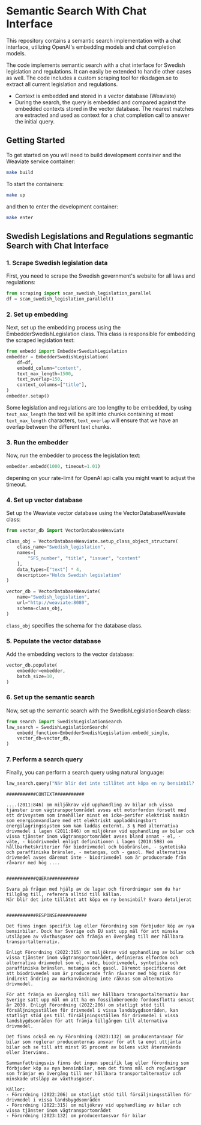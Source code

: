 # Semantic Search With Chat Interface

This repository contains a semantic search implementation with a chat interface, utilizing OpenAI's embedding models and chat completion models.

The code implements semantic search with a chat interface for Swedish legislation and regulations. It can easily be extended to handle other cases as well. The code includes a custom scraping tool for riksdagen.se to extract all current legislation and regulations.

* Context is embedded and stored in a vector database (Weaviate)
* During the search, the query is embedded and compared against the embedded contexts stored in the vector database. The nearest matches are extracted and used as context for a chat completion call to answer the initial query.

## Getting Started

To get started on you will need to build development container and the Weaviate service container:

```sh
make build
```

To start the containers:

```sh
make up
```

and then to enter the development container:

```sh
make enter
```

## Swedish Legislations and Regulations segmantic Search with Chat Interface 

### 1. Scrape Swedish legislation data 
First, you need to scrape the Swedish government's website for all laws and regulations:

```python
from scraping import scan_swedish_legislation_parallel
df = scan_swedish_legislation_parallel()
```

### 2. Set up embedding

Next, set up the embedding process using the EmbedderSwedishLegislation class. This class is responsible for embedding the scraped legislation text:

```python
from embedd import EmbedderSwedishLegislation
embedder = EmbedderSwedishLegislation(
    df=df,
    embedd_column="content",
    text_max_length=1500,
    text_overlap=150,
    context_columns=["title"],
)
embedder.setup()
```

Some legislation and regulations are too lengthy to be embedded, by using `text_max_length` the text will be split into chunks containing at most `text_max_length` characters, `text_overlap` will ensure that we have an overlap between the different text chunks. 

### 3. Run the embedder

Now, run the embedder to process the legislation text:

```python
embedder.embedd(1000, timeout=1.01)
```

depening on your rate-limit for OpenAI api calls you might want to adjust the timeout. 


### 4. Set up vector database

Set up the Weaviate vector database using the VectorDatabaseWeaviate class:

```python
from vector_db import VectorDatabaseWeaviate

class_obj = VectorDatabaseWeaviate.setup_class_object_structure(
    class_name="Swedish_legislation",
    names=[
        "SFS_number", "title", "issuer", "content"
    ],
    data_types=["text"] * 4,
    description="Holds Swedish legislation"
)

vector_db = VectorDatabaseWeaviate(
    name="Swedish_legislation",
    url="http://weaviate:8080",
    schema=class_obj,
)
```

`class_obj` specifies the schema for the database class. 

### 5. Populate the vector database

Add the embedding vectors to the vector database:

```python
vector_db.populate(
    embedder=embedder,
    batch_size=10,
)
```

### 6. Set up the semantic search

Now, set up the semantic search with the SwedishLegislationSearch class:


```python
from search import SwedishLegislationSearch
law_search = SwedishLegislationSearch(
    embedd_function=EmbedderSwedishLegislation.embedd_single,
    vector_db=vector_db,
)
```

### 7. Perform a search query

Finally, you can perform a search query using natural language:

```python
law_search.query("När blir det inte tillåtet att köpa en ny bensinbil? Svara detaljerat", limit=5, print_debug=True)
```

```
###########CONTEXT###########

....(2011:846) om miljökrav vid upphandling av bilar och vissa tjänster inom vägtransportområdet avses ett motorfordon försett med ett drivsystem som innehåller minst en icke-perifer elektrisk maskin som energiomvandlare med ett elektriskt uppladdningsbart energilagringssystem som kan laddas externt. 3 § Med alternativa drivmedel i lagen (2011:846) om miljökrav vid upphandling av bilar och vissa tjänster inom vägtransportområdet avses bland annat - el, - väte, - biodrivmedel enligt definitionen i lagen (2010:598) om hållbarhetskriterier för biodrivmedel och biobränslen, - syntetiska och paraffiniska bränslen, - metangas, och - gasol. Med alternativa drivmedel avses däremot inte - biodrivmedel som är producerade från råvaror med hög ....


###########QUERY###########

Svara på frågan med hjälp av de lagar och förordningar som du har tillgång till, referera alltid till källan.
När blir det inte tillåtet att köpa en ny bensinbil? Svara detaljerat


###########RESPONSE###########

Det finns ingen specifik lag eller förordning som förbjuder köp av nya bensinbilar. Dock har Sverige och EU satt upp mål för att minska utsläppen av växthusgaser och främja en övergång till mer hållbara transportalternativ. 

Enligt Förordning (2022:315) om miljökrav vid upphandling av bilar och vissa tjänster inom vägtransportområdet, definieras elfordon och alternativa drivmedel som el, väte, biodrivmedel, syntetiska och paraffiniska bränslen, metangas och gasol. Däremot specificeras det att biodrivmedel som är producerade från råvaror med hög risk för indirekt ändring av markanvändning inte räknas som alternativa drivmedel. 

För att främja en övergång till mer hållbara transportalternativ har Sverige satt upp mål om att ha en fossiloberoende fordonsflotta senast år 2030. Enligt Förordning (2022:206) om statligt stöd till försäljningsställen för drivmedel i vissa landsbygdsområden, kan statligt stöd ges till försäljningsställen för drivmedel i vissa landsbygdsområden för att främja tillgången till alternativa drivmedel. 

Det finns också en ny Förordning (2023:132) om producentansvar för bilar som reglerar producenternas ansvar för att ta emot uttjänta bilar och se till att minst 95 procent av bilens vikt återanvänds eller återvinns. 

Sammanfattningsvis finns det ingen specifik lag eller förordning som förbjuder köp av nya bensinbilar, men det finns mål och regleringar som främjar en övergång till mer hållbara transportalternativ och minskade utsläpp av växthusgaser. 

Källor:
- Förordning (2022:206) om statligt stöd till försäljningsställen för drivmedel i vissa landsbygdsområden
- Förordning (2022:315) om miljökrav vid upphandling av bilar och vissa tjänster inom vägtransportområdet
- Förordning (2023:132) om producentansvar för bilar
```

